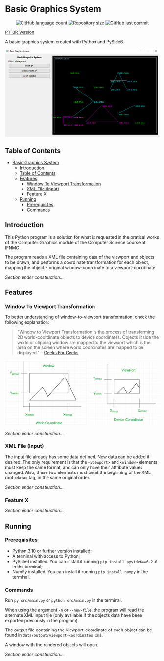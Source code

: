 # Basic Graphics System

<p style="text-align: center">
  <img alt="GitHub language count" src="https://img.shields.io/github/languages/count/JV-Amorim/basic-graphics-system">

  <img alt="Repository size" src="https://img.shields.io/github/repo-size/JV-Amorim/basic-graphics-system">
  
  <a href="https://github.com/JV-Amorim/basic-graphics-system/commits/master">
    <img alt="GitHub last commit" src="https://img.shields.io/github/last-commit/JV-Amorim/basic-graphics-system">
  </a>
</p>

[PT-BR Version](./README_pt_BR.md)

A basic graphics system created with Python and PySide6.

<kbd>
  <img src="./docs/basic-graphics-system.jpg" alt="Program UI" style="width: 750px">
</kbd>


## Table of Contents

- [Basic Graphics System](#basic-graphics-system)
  * [Introduction](#introduction)
  * [Table of Contents](#table-of-contents)
  * [Features](#features)
    + [Window To Viewport Transformation](#window-to-viewport-transformation)
    + [XML File (Input)](#xml-file--input-)
    + [Feature X](#feature-x)
  * [Running](#running)
    + [Prerequisites](#prerequisites)
    + [Commands](#commands)


## Introduction

This Python program is a solution for what is requested in the pratical works of the Computer Graphics module of the Computer Science course at IFNMG.

The program reads a XML file containing data of the viewport and objects to be drawn, and performs a coordinate transformation for each object, mapping the object's original window-coordinate to a viewport-coordinate.

<!-- TODO - Add more detailed introduction. -->
*Section under construction...*


## Features

### Window To Viewport Transformation

To better understanding of window-to-viewport transformation, check the following explanation:

> "Window to Viewport Transformation is the process of transforming 2D world-coordinate objects to device coordinates. Objects inside the world or clipping window are mapped to the viewport which is the area on the screen where world coordinates are mapped to be displayed." - [Geeks For Geeks](https://www.geeksforgeeks.org/window-to-viewport-transformation-in-computer-graphics-with-implementation/)

<img src="./docs/window-viewport.jpg" alt="Window To Viewport Transformation" style="width: 600px">

<!-- TODO - Add more detailed features description. -->
*Section under construction...*

### XML File (Input)

The input file already has some data defined. New data can be added if desired. The only requirement is that the `<viewport>` and `<window>` elements must keep the same format, and can only have their attribute values changed. Also, these two elements must be at the beginning of the XML root `<data>` tag, in the same original order.

<!-- TODO - Add more detailed features description. -->
*Section under construction...*

### Feature X

<!-- TODO - Add more detailed features description. -->
*Section under construction...*


## Running

### Prerequisites

- Python 3.10 or further version installed;
- A terminal with access to Python;
- PySide6 installed. You can install it running `pip install pyside6==6.2.0` in the terminal;
- NumPy installed. You can install it running `pip install numpy` in the terminal.

### Commands

Run `py src/main.py` or `python src/main.py` in the terminal.

When using the argument `-n` or `--new-file`, the program will read the alternate XML input file (only available if the objects data have been exported previously in the program).

The output file containing the viewport-coordinate of each object can be found in `data/output/viewport-coordinates.xml`.

A window with the rendered objects will open.

<!-- TODO - Improve commands description. -->
*Section under construction...*
